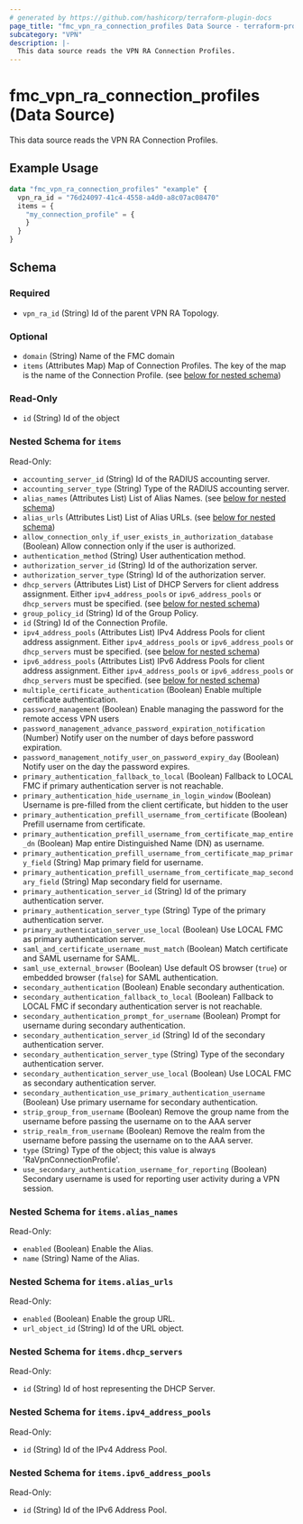 ```yaml
---
# generated by https://github.com/hashicorp/terraform-plugin-docs
page_title: "fmc_vpn_ra_connection_profiles Data Source - terraform-provider-fmc"
subcategory: "VPN"
description: |-
  This data source reads the VPN RA Connection Profiles.
---
```


# fmc_vpn_ra_connection_profiles (Data Source)

This data source reads the VPN RA Connection Profiles.

## Example Usage

```terraform
data "fmc_vpn_ra_connection_profiles" "example" {
  vpn_ra_id = "76d24097-41c4-4558-a4d0-a8c07ac08470"
  items = {
    "my_connection_profile" = {
    }
  }
}
```

<!-- schema generated by tfplugindocs -->
## Schema

### Required

- `vpn_ra_id` (String) Id of the parent VPN RA Topology.

### Optional

- `domain` (String) Name of the FMC domain
- `items` (Attributes Map) Map of Connection Profiles. The key of the map is the name of the Connection Profile. (see [below for nested schema](#nestedatt--items))

### Read-Only

- `id` (String) Id of the object

<a id="nestedatt--items"></a>
### Nested Schema for `items`

Read-Only:

- `accounting_server_id` (String) Id of the RADIUS accounting server.
- `accounting_server_type` (String) Type of the RADIUS accounting server.
- `alias_names` (Attributes List) List of Alias Names. (see [below for nested schema](#nestedatt--items--alias_names))
- `alias_urls` (Attributes List) List of Alias URLs. (see [below for nested schema](#nestedatt--items--alias_urls))
- `allow_connection_only_if_user_exists_in_authorization_database` (Boolean) Allow connection only if the user is authorized.
- `authentication_method` (String) User authentication method.
- `authorization_server_id` (String) Id of the authorization server.
- `authorization_server_type` (String) Id of the authorization server.
- `dhcp_servers` (Attributes List) List of DHCP Servers for client address assignment. Either `ipv4_address_pools` or `ipv6_address_pools` or `dhcp_servers` must be specified. (see [below for nested schema](#nestedatt--items--dhcp_servers))
- `group_policy_id` (String) Id of the Group Policy.
- `id` (String) Id of the Connection Profile.
- `ipv4_address_pools` (Attributes List) IPv4 Address Pools for client address assignment. Either `ipv4_address_pools` or `ipv6_address_pools` or `dhcp_servers` must be specified. (see [below for nested schema](#nestedatt--items--ipv4_address_pools))
- `ipv6_address_pools` (Attributes List) IPv6 Address Pools for client address assignment. Either `ipv4_address_pools` or `ipv6_address_pools` or `dhcp_servers` must be specified. (see [below for nested schema](#nestedatt--items--ipv6_address_pools))
- `multiple_certificate_authentication` (Boolean) Enable multiple certificate authentication.
- `password_management` (Boolean) Enable managing the password for the remote access VPN users
- `password_management_advance_password_expiration_notification` (Number) Notify user on the number of days before password expiration.
- `password_management_notify_user_on_password_expiry_day` (Boolean) Notify user on the day the password expires.
- `primary_authentication_fallback_to_local` (Boolean) Fallback to LOCAL FMC if primary authentication server is not reachable.
- `primary_authentication_hide_username_in_login_window` (Boolean) Username is pre-filled from the client certificate, but hidden to the user
- `primary_authentication_prefill_username_from_certificate` (Boolean) Prefill username from certificate.
- `primary_authentication_prefill_username_from_certificate_map_entire_dn` (Boolean) Map entire Distinguished Name (DN) as username.
- `primary_authentication_prefill_username_from_certificate_map_primary_field` (String) Map primary field for username.
- `primary_authentication_prefill_username_from_certificate_map_secondary_field` (String) Map secondary field for username.
- `primary_authentication_server_id` (String) Id of the primary authentication server.
- `primary_authentication_server_type` (String) Type of the primary authentication server.
- `primary_authentication_server_use_local` (Boolean) Use LOCAL FMC as primary authentication server.
- `saml_and_certificate_username_must_match` (Boolean) Match certificate and SAML username for SAML.
- `saml_use_external_browser` (Boolean) Use default OS browser (`true`) or embedded browser (`false`) for SAML authentication.
- `secondary_authentication` (Boolean) Enable secondary authentication.
- `secondary_authentication_fallback_to_local` (Boolean) Fallback to LOCAL FMC if secondary authentication server is not reachable.
- `secondary_authentication_prompt_for_username` (Boolean) Prompt for username during secondary authentication.
- `secondary_authentication_server_id` (String) Id of the secondary authentication server.
- `secondary_authentication_server_type` (String) Type of the secondary authentication server.
- `secondary_authentication_server_use_local` (Boolean) Use LOCAL FMC as secondary authentication server.
- `secondary_authentication_use_primary_authentication_username` (Boolean) Use primary username for secondary authentication.
- `strip_group_from_username` (Boolean) Remove the group name from the username before passing the username on to the AAA server
- `strip_realm_from_username` (Boolean) Remove the realm from the username before passing the username on to the AAA server.
- `type` (String) Type of the object; this value is always 'RaVpnConnectionProfile'.
- `use_secondary_authentication_username_for_reporting` (Boolean) Secondary username is used for reporting user activity during a VPN session.

<a id="nestedatt--items--alias_names"></a>
### Nested Schema for `items.alias_names`

Read-Only:

- `enabled` (Boolean) Enable the Alias.
- `name` (String) Name of the Alias.


<a id="nestedatt--items--alias_urls"></a>
### Nested Schema for `items.alias_urls`

Read-Only:

- `enabled` (Boolean) Enable the group URL.
- `url_object_id` (String) Id of the URL object.


<a id="nestedatt--items--dhcp_servers"></a>
### Nested Schema for `items.dhcp_servers`

Read-Only:

- `id` (String) Id of host representing the DHCP Server.


<a id="nestedatt--items--ipv4_address_pools"></a>
### Nested Schema for `items.ipv4_address_pools`

Read-Only:

- `id` (String) Id of the IPv4 Address Pool.


<a id="nestedatt--items--ipv6_address_pools"></a>
### Nested Schema for `items.ipv6_address_pools`

Read-Only:

- `id` (String) Id of the IPv6 Address Pool.
